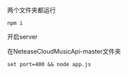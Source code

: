 两个文件夹都运行

```
npm i
```



开启server

在NeteaseCloudMusicApi-master文件夹

```
set port=400 && node app.js
```








